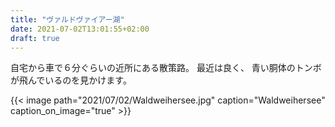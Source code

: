 ```yaml
---
title: "ヴァルドヴァイアー湖"
date: 2021-07-02T13:01:55+02:00
draft: true
---
```

自宅から車で６分ぐらいの近所にある散策路。
最近は良く、
青い胴体のトンボが飛んでいるのを見かけます。

{{< image
    path="2021/07/02/Waldweihersee.jpg"
    caption="Waldweihersee"
    caption_on_image="true" >}}
